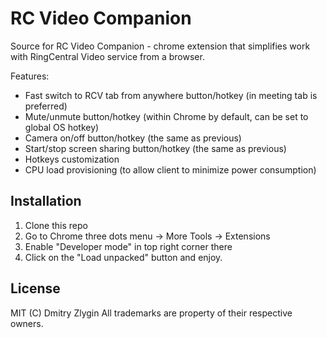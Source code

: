 # RC Video Companion

Source for RC Video Companion - chrome extension that simplifies work with RingCentral Video service from a browser.

Features:
 * Fast switch to RCV tab from anywhere button/hotkey (in meeting tab is preferred)
 * Mute/unmute button/hotkey (within Chrome by default, can be set to global OS hotkey)
 * Camera on/off button/hotkey (the same as previous)
 * Start/stop screen sharing button/hotkey (the same as previous)
 * Hotkeys customization
 * CPU load provisioning (to allow client to minimize power consumption)


## Installation

1. Clone this repo
2. Go to Chrome three dots menu -> More Tools -> Extensions
3. Enable "Developer mode" in top right corner there
4. Click on the "Load unpacked" button and enjoy.


## License

MIT (C) Dmitry Zlygin
All trademarks are property of their respective owners.
